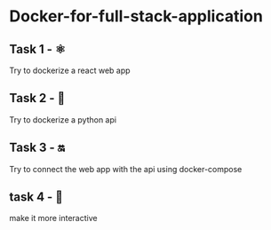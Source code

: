 # Docker-for-full-stack-application

## Task 1 - ⚛️

Try to dockerize a react web app

## Task 2 - 🐍

Try to dockerize a python api

## Task 3 - 🔛

Try to connect the web app with the api using docker-compose

## task 4 - 💬

make it more interactive